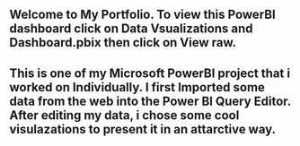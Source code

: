 ## Welcome to My Portfolio. To view this PowerBI dashboard click on Data Vsualizations and Dashboard.pbix then click on View raw.
## This is one of my Microsoft PowerBI project that i worked on Individually. I first Imported some data from the web into the Power BI Query Editor. After editing my data, i chose some cool visulazations to present it in an attarctive way. 
